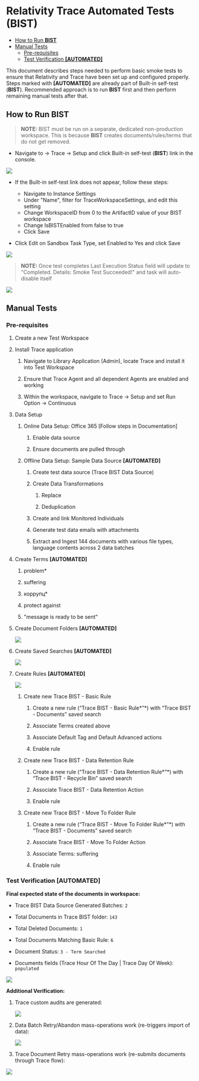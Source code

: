 # Relativity Trace Automated Tests (BIST)

* [How to Run **BIST**](#how-to-run---bist--)
* [Manual Tests](#manual-tests)
  + [Pre-requisites](#pre-requisites)
  + [Test Verification **[AUTOMATED]**](#test-verification----automated---)

This document describes steps needed to perform basic smoke tests to ensure that
Relativity and Trace have been set up and configured properly. Steps marked with
**[AUTOMATED]** are already part of Built-in self-test (**BIST**). Recommended
approach is to run **BIST** first and then perform remaining manual
tests after that. 



## How to Run **BIST**

> **NOTE:** BIST must be run on a separate, dedicated non-production workspace. This is because **BIST** creates documents/rules/terms that do not get removed.

-   Navigate to -\> Trace -\> Setup and click Built-in self-test (**BIST**) link in the console.

![](media/de731dd917844e3c4429763b8f7b6624.png)

-   If the Built-in self-test link does not appear, follow these steps:
      - Navigate to Instance Settings
      - Under "Name", filter for TraceWorkspaceSettings, and edit this setting
      - Change WorkspaceID from 0 to the ArtifactID value of your BIST workspace
      - Change IsBISTEnabled from false to true
      - Click Save

-   Click Edit on Sandbox Task Type, set Enabled to Yes and click Save

![](media/bff924ad11b5aea52e5ef3da32250f08.png)

> **NOTE:** Once test completes Last Execution Status field will update to "Completed. Details: Smoke Test Succeeded!" and task will auto-disable itself

![](media/3365ee39624ff425c6b6d0c74ddf92c9.png)

## Manual Tests

### Pre-requisites

1.  Create a new Test Workspace

2.  Install Trace application

    1.  Navigate to Library Application (Admin), locate Trace and install it
        into Test Workspace

    2.  Ensure that Trace Agent and all dependent Agents are enabled and working 

    3.  Within the workspace, navigate to Trace → Setup and set Run Option →
        Continuous

3.  Data Setup

    1.  Online Data Setup: Office 365 [Follow steps in Documentation]

        1.  Enable data source

        2.  Ensure documents are pulled through

    2.  Offline Data Setup: Sample Data Source **[AUTOMATED]**

        1.  Create test data source (Trace BIST Data Source)

        2.  Create Data Transformations

            1.  Replace

            2.  Deduplication

        3.  Create and link Monitored Individuals

        4.  Generate test data emails with attachments

        5.  Extract and Ingest 144 documents with various file types, language
            contents across 2 data batches

4.  Create Terms **[AUTOMATED]**

    1.  problem\*

    2.  suffering

    3.  коррупц\*

    4.  protect against

    5.  "message is ready to be sent"

5.  Create Document Folders **[AUTOMATED]**

    ![](media/ec3755ab72fd53aa637090fcf7d6787a.png)

6.  Create Saved Searches **[AUTOMATED]**

    ![](media/6d0cd301b1ccf52ca71ced8b85e611b8.png)

7.  Create Rules **[AUTOMATED]**

    ![](media/408104f8f017cda4fa136c47acfe8038.png)

    1.  Create new Trace BIST - Basic Rule

        1.  Create a new rule (“Trace BIST - Basic Rule*”*) with “Trace BIST -
            Documents” saved search

        2.  Associate Terms created above

        3.  Associate Default Tag and Default Advanced actions

        4.  Enable rule

    2.  Create new Trace BIST - Data Retention Rule

        1.  Create a new rule (“Trace BIST - Data Retention Rule*”*) with “Trace
            BIST - Recycle Bin” saved search

        2.  Associate Trace BIST - Data Retention Action

        3.  Enable rule

    3.  Create new Trace BIST - Move To Folder Rule

        1.  Create a new rule (“Trace BIST - Move To Folder Rule*”*) with “Trace
            BIST - Documents” saved search

        2.  Associate Trace BIST - Move To Folder Action

        3.  Associate Terms: suffering

        4.  Enable rule

### Test Verification **[AUTOMATED]**

**Final expected state of the documents in workspace:**

- Trace BIST Data Source Generated Batches: `2`

- Total Documents in Trace BIST folder: `143`

- Total Deleted Documents: `1`

- Total Documents Matching Basic Rule: `6`

- Document Status: `3 - Term Searched`

- Documents fields (Trace Hour Of The Day \| Trace Day Of Week): `populated`

![](media/a81e3661b864ceccb66f8842afdca832.png)

**Additional Verification:**

1.  Trace custom audits are generated:

    ![](media/c0ba0573820c03995397d872facb2bb7.png)

2.  Data Batch Retry/Abandon mass-operations work (re-triggers import of data):

    ![](media/df8d7d265f3eb5ff3cc04bd60c5e4369.png)

3.  Trace Document Retry mass-operations work (re-submits documents through
    Trace flow):

![](media/c618f2acac67b761cec5c75a03932eec.png)
